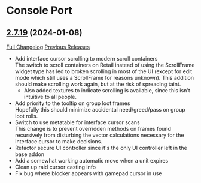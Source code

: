 # Console Port

## [2.7.19](https://github.com/seblindfors/ConsolePort/tree/2.7.19) (2024-01-08)
[Full Changelog](https://github.com/seblindfors/ConsolePort/compare/2.7.18...2.7.19) [Previous Releases](https://github.com/seblindfors/ConsolePort/releases)

- Add interface cursor scrolling to modern scroll containers  
    The switch to scroll containers on Retail instead of using the ScrollFrame widget type has led to broken scrolling in most of the UI (except for edit mode which still uses a ScrollFrame for reasons unknown). This addition should make scrolling work again, but at the risk of spreading taint.  
    - Also added textures to indicate scrolling is available, since this isn't intuitive to all people.  
- Add priority to the tooltip on group loot frames  
    Hopefully this should minimize accidental need/greed/pass on group loot rolls.  
- Switch to use metatable for interface cursor scans  
    This change is to prevent overridden methods on frames found recursively from disturbing the vector calculations necessary for the interface cursor to make decisions.  
- Refactor secure UI controller since it's the only UI controller left in the base addon  
- Add a somewhat working automatic move when a unit expires  
- Clean up raid cursor casting info  
- Fix bug where blocker appears with gamepad cursor in use  
